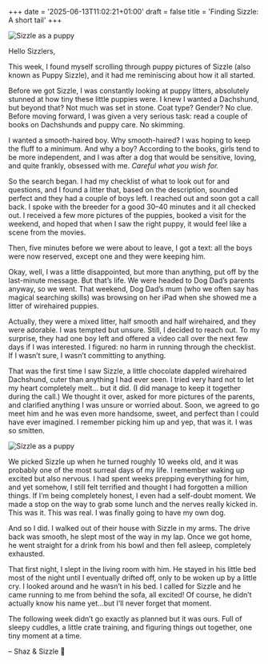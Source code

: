 +++
date = '2025-06-13T11:02:21+01:00'
draft = false
title = 'Finding Sizzle: A short tail'
+++

![Sizzle as a puppy](/images/sizzle04.png)


Hello Sizzlers,

This week, I found myself scrolling through puppy pictures of Sizzle (also known as Puppy Sizzle), and it had me reminiscing about how it all started.

Before we got Sizzle, I was constantly looking at puppy litters, absolutely stunned at how tiny these little puppies were. I knew I wanted a Dachshund, but beyond that? Not much was set in stone. Coat type? Gender? No clue. Before moving forward, I was given a very serious task: read a couple of books on Dachshunds and puppy care. No skimming.

I wanted a smooth-haired boy. Why smooth-haired? I was hoping to keep the fluff to a minimum. And why a boy? According to the books, girls tend to be more independent, and I was after a dog that would be sensitive, loving, and quite frankly, obsessed with me. *Careful what you wish for.*

So the search began. I had my checklist of what to look out for and questions, and I found a litter that, based on the description, sounded perfect and they had a couple of boys left. I reached out and soon got a call back. I spoke with the breeder for a good 30–40 minutes and it all checked out. I received a few more pictures of the puppies, booked a visit for the weekend, and hoped that when I saw the right puppy, it would feel like a scene from the movies.

Then, five minutes before we were about to leave, I got a text: all the boys were now reserved, except one and they were keeping him.

Okay, well, I was a little disappointed, but more than anything, put off by the last-minute message. But that’s life. We were headed to Dog Dad’s parents anyway, so we went. That weekend, Dog Dad’s mum (who we often say has magical searching skills) was browsing on her iPad when she showed me a litter of wirehaired puppies.

Actually, they were a mixed litter, half smooth and half wirehaired, and they were adorable. I was tempted but unsure. Still, I decided to reach out. To my surprise, they had one boy left and offered a video call over the next few days if I was interested. I figured: no harm in running through the checklist. If I wasn’t sure, I wasn’t committing to anything.

That was the first time I saw Sizzle, a little chocolate dappled wirehaired Dachshund, cuter than anything I had ever seen. I tried very hard not to let my heart completely melt... but it did. (I did manage to keep it together during the call.) We thought it over, asked for more pictures of the parents, and clarified anything I was unsure or worried about. Soon, we agreed to go meet him and he was even more handsome, sweet, and perfect than I could have ever imagined. I remember picking him up and yep, that was it. I was so smitten.

![Sizzle as a puppy](/images/sizzle05.png)

We picked Sizzle up when he turned roughly 10 weeks old, and it was probably one of the most surreal days of my life. I remember waking up excited but also nervous. I had spent weeks prepping everything for him, and yet somehow, I still felt terrified and thought I had forgotten a million things. If I’m being completely honest, I even had a self-doubt moment. We made a stop on the way to grab some lunch and the nerves really kicked in. This was it. This was real. I was finally going to have my own dog.

And so I did. I walked out of their house with Sizzle in my arms. The drive back was smooth, he slept most of the way in my lap. Once we got home, he went straight for a drink from his bowl and then fell asleep, completely exhausted.

That first night, I slept in the living room with him. He stayed in his little bed most of the night until I eventually drifted off, only to be woken up by a little cry. I looked around and he wasn’t in his bed. I called for Sizzle and he came running to me from behind the sofa, all excited! Of course, he didn’t actually know his name yet…but I’ll never forget that moment.

The following week didn’t go exactly as planned but it was ours. Full of sleepy cuddles, a little crate training, and figuring things out together, one tiny moment at a time.

– Shaz & Sizzle 🐶